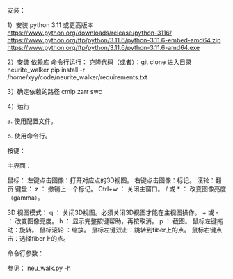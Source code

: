 

安装：

1）安装 python 3.11 或更高版本
  https://www.python.org/downloads/release/python-3116/
  https://www.python.org/ftp/python/3.11.6/python-3.11.6-embed-amd64.zip
  https://www.python.org/ftp/python/3.11.6/python-3.11.6-amd64.exe

2）安装 依赖库
  命令行运行：
  克隆代码（或者）：git clone
  进入目录 neurite_walker
  pip install -r /home/xyy/code/neurite_walker/requirements.txt

3）确定依赖的路径
  cmip
  zarr
  swc

4）运行

  a. 使用配置文件。
  
  b. 使用命令行。



按键：
 
 主界面：

  鼠标：
    左键点击图像：打开对应点的3D视图。
    右键点击图像：标记。
    滚轮：翻页
  键盘：
    z      ： 撤销上一个标记。
    Ctrl+w ： 关闭主窗口。
    / 或 * ： 改变图像亮度（gamma）。

 3D 视图模式：
    q      ： 关闭3D视图。必须关闭3D视图才能在主视图操作。
    + 或 - ： 改变图像亮度。
    h      ： 显示完整按键帮助，再按取消。
    p      ： 截图。
    鼠标左键拖动：旋转。
    鼠标滚轮    ：缩放。
    鼠标左键双击：跳转到fiber上的点。
    鼠标右键点击：选择fiber上的点。


命令行参数：

  参见： neu_walk.py -h

